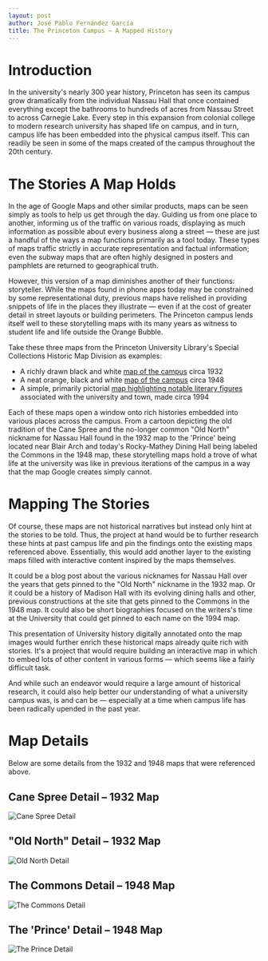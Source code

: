 ```yaml
---
layout: post
author: José Pablo Fernández García
title: The Princeton Campus — A Mapped History
---
```

# Introduction #
In the university's nearly 300 year history, Princeton has seen its campus grow dramatically from the individual Nassau Hall that once contained everything except the bathrooms to hundreds of acres from Nassau Street to across Carnegie Lake. Every step in this expansion from colonial college to modern research university has shaped life on campus, and in turn, campus life has been embedded into the physical campus itself. This can readily be seen in some of the maps created of the campus throughout the 20th century.
# The Stories A Map Holds #
In the age of Google Maps and other similar products, maps can be seen simply as tools to help us get through the day. Guiding us from one place to another, informing us of the traffic on various roads, displaying as much information as possible about every business along a street — these are just a handful of the ways a map functions primarily as a tool today. These types of maps traffic strictly in accurate representation and factual information; even the subway maps that are often highly designed in posters and pamphlets are returned to geographical truth.

However, this version of a map diminishes another of their functions: storyteller. While the maps found in phone apps today may be constrained by some representational duty, previous maps have relished in providing snippets of life in the places they illustrate — even if at the cost of greater detail in street layouts or building perimeters. The Princeton campus lends itself well to these storytelling maps with its many years as witness to student life and life outside the Orange Bubble.

Take these three maps from the Princeton University Library's Special Collections Historic Map Division as examples:
* A richly drawn black and white [map of the campus](https://maps.princeton.edu/catalog/princeton-np193c00q) circa 1932
* A neat orange, black and white [map of the campus](https://maps.princeton.edu/catalog/princeton-3t945s83g) circa 1948
* A simple, primarily pictorial [map highlighting notable literary figures](https://maps.princeton.edu/catalog/princeton-12579v32b) associated with the university and town, made circa 1994

Each of these maps open a window onto rich histories embedded into various places across the campus. From a cartoon depicting the old tradition of the Cane Spree and the no-longer common "Old North" nickname for Nassau Hall found in the 1932 map to the 'Prince' being located near Blair Arch and today's Rocky-Mathey Dining Hall being labeled the Commons in the 1948 map, these storytelling maps hold a trove of what life at the university was like in previous iterations of the campus in a way that the map Google creates simply cannot.
# Mapping The Stories #
Of course, these maps are not historical narratives but instead only hint at the stories to be told. Thus, the project at hand would be to further research these hints at past campus life and pin the findings onto the existing maps referenced above. Essentially, this would add another layer to the existing maps filled with interactive content inspired by the maps themselves.

It could be a blog post about the various nicknames for Nassau Hall over the years that gets pinned to the "Old North" nickname in the 1932 map. Or it could be a history of Madison Hall with its evolving dining halls and other, previous constructions at the site that gets pinned to the Commons in the 1948 map. It could also be short biographies focused on the writers's time at the University that could get pinned to each name on the 1994 map.

This presentation of University history digitally annotated onto the map images would further enrich these historical maps already quite rich with stories. It's a project that would require building an interactive map in which to embed lots of other content in various forms — which seems like a fairly difficult task.

And while such an endeavor would require a large amount of historical research, it could also help better our understanding of what a university campus was, is and can be — especially at a time when campus life has been radically upended in the past year.
# Map Details #
Below are some details from the 1932 and 1948 maps that were referenced above.
## Cane Spree Detail – 1932 Map ##
![Cane Spree Detail](https://github.com/jpgarcia2023/HUM-331-Princeton.github.io/blob/master/images/1932-Princeton-Map-Cane-Spree-Detail.jpg?raw=true)
## "Old North" Detail – 1932 Map ##
![Old North Detail](https://github.com/jpgarcia2023/HUM-331-Princeton.github.io/blob/master/images/1932-Princeton-Map-Old-North-Detail.jpg?raw=true)
## The Commons Detail – 1948 Map ##
![The Commons Detail](https://github.com/jpgarcia2023/HUM-331-Princeton.github.io/blob/master/images/1948-Princeton-Map-Commons-Detail.jpg?raw=true)
## The 'Prince' Detail – 1948 Map ##
![The Prince Detail](https://github.com/jpgarcia2023/HUM-331-Princeton.github.io/blob/master/images/1948-Princeton-Map-The-Prince-Detail.jpg?raw=true)
